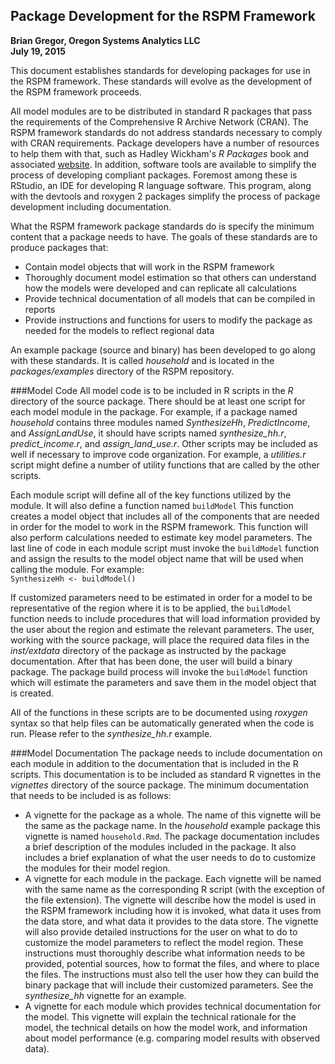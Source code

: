 ## Package Development for the RSPM Framework  
**Brian Gregor, Oregon Systems Analytics LLC**  
**July 19, 2015**  

This document establishes standards for developing packages for use in the RSPM framework. These standards will evolve as the development of the RSPM framework proceeds.

All model modules are to be distributed in standard R packages that pass the requirements of the Comprehensive R Archive Network (CRAN). The RSPM framework standards do not address standards necessary to comply with CRAN requirements. Package developers have a number of resources to help them with that, such as Hadley Wickham's *R Packages* book and associated [website](http://r-pkgs.had.co.nz/). In addition, software tools are available to simplify the process of developing compliant packages. Foremost among these is RStudio, an IDE for developing R language software. This program, along with the devtools and roxygen 2 packages simplify the process of package development including documentation. 

What the RSPM framework package standards do is specify the minimum content that a package needs to have. The goals of these standards are to produce packages that:  
- Contain model objects that will work in the RSPM framework  
- Thoroughly document model estimation so that others can understand how the models were developed and can replicate all calculations  
- Provide technical documentation of all models that can be compiled in reports  
- Provide instructions and functions for users to modify the package as needed for the models to reflect regional data  

An example package (source and binary) has been developed to go along with these standards. It is called *household* and is located in the *packages/examples* directory of the RSPM repository. 

###Model Code
All model code is to be included in R scripts in the *R* directory of the source package. There should be at least one script for each model module in the package. For example, if a package named *household* contains three modules named *SynthesizeHh*, *PredictIncome*, and *AssignLandUse*, it should have scripts named *synthesize_hh.r*, *predict_income.r*, and *assign_land_use.r*. Other scripts may be included as well if necessary to improve code organization. For example, a *utilities.r* script might define a number of utility functions that are called by the other scripts.   

Each module script will define all of the key functions utilized by the module. It will also define a function named `buildModel` This function creates a model object that includes all of the components that are needed in order for the model to work in the RSPM framework. This function will also perform calculations needed to estimate key model parameters. The last line of code in each module script must invoke the `buildModel` function and assign the results to the model object name that will be used when calling the module. For example:  
`SynthesizeHh <- buildModel()`  

If customized parameters need to be estimated in order for a model to be representative of the region where it is to be applied, the `buildModel` function needs to include procedures that will load information provided by the user about the region and estimate the relevant parameters. The user, working with the source package, will place the required data files in the *inst/extdata* directory of the package as instructed by the package documentation. After that has been done, the user will build a binary package. The package build process will invoke the `buildModel` function which will estimate the parameters and save them in the model object that is created.

All of the functions in these scripts are to be documented using *roxygen* syntax so that help files can be automatically generated when the code is run. Please refer to the *synthesize_hh.r* example.

###Model Documentation
The package needs to include documentation on each module in addition to the documentation that is included in the R scripts. This documentation is to be included as standard R vignettes in the *vignettes* directory of the source package. The minimum documentation that needs to be included is as follows:  
- A vignette for the package as a whole. The name of this vignette will be the same as the package name. In the *household* example package this vignette is named `household.Rmd`. The package documentation includes a brief description of the modules included in the package. It also includes a brief explanation of what the user needs to do to customize the modules for their model region.  
- A vignette for each module in the package. Each vignette will be named with the same name as the corresponding R script (with the exception of the file extension). The vignette will describe how the model is used in the RSPM framework including how it is invoked, what data it uses from the data store, and what data it provides to the data store. The vignette will also provide detailed instructions for the user on what to do to customize the model parameters to reflect the model region. These instructions must thoroughly describe what information needs to be provided, potential sources, how to format the files, and where to place the files. The instructions must also tell the user how they can build the binary package that will include their customized parameters. See the *synthesize_hh* vignette for an example.
- A vignette for each module which provides technical documentation for the model. This vignette will explain the technical rationale for the model, the technical details on how the model work, and information about model performance (e.g. comparing model results with observed data).